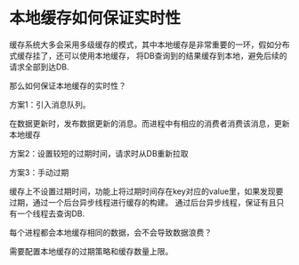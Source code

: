 # 本地缓存如何保证实时性

缓存系统大多会采用多级缓存的模式，其中本地缓存是非常重要的一环，假如分布式缓存挂了，还可以使用本地缓存，
将DB查询到的结果缓存到本地，避免后续的请求全部到达DB.

那么如何保证本地缓存的实时性？

方案1：引入消息队列。

在数据更新时，发布数据更新的消息。而进程中有相应的消费者消费该消息，更新本地缓存

方案2：设置较短的过期时间，请求时从DB重新拉取

方案3：手动过期

缓存上不设置过期时间，功能上将过期时间存在key对应的value里，如果发现要过期，通过一个后台异步线程进行缓存的构建。
通过后台异步线程，保证有且只有一个线程去查询DB.


每个进程都会本地缓存相同的数据，会不会导致数据浪费？

需要配置本地缓存的过期策略和缓存数量上限。






































